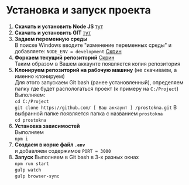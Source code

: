 # Установка и запуск проекта
1. **Скачать и установить Node JS** [тут](https://nodejs.org/en/download/)
2. **Скачать и установить GIT** [тут](https://git-scm.com/downloads)
3. **Задаем переменную среды**<br>
В поиске Windows вводите "изменение переменных среды" и добавляете: `NODE_ENV = development` [Скрин](http://joxi.ru/krDgMojfEXZQqA)
4. **Форкаем текущий репозиторий** [Скрин](http://joxi.ru/l2ZKkoltwQNK4A)<br>
Таким образом в Вашем аккаунте появляется копия репозитория
5. **Клонируем репозиторий на рабочую машину** (не скачиваем, а именно клонируем)<br>
Для этого запускаем Git bash (ранее установленный), определяем папку где будет распологаться проект (к примеру на `C:/Project`)<br>
Выполняем:<br>
`cd C:/Project`<br>
`git clone https://github.com/ [ Ваш аккаунт ] /prostokna.git`
В выбранной папке появляется папка с названием `prostokna`<br>
`cd prostokna`
7. **Установка зависимостей**<br>
Выполняем<br>
`npm i`
8. **Создаем в корне файл `.env`**<br>
и добавляем содержимое `PORT = 3000`
9. **Запуск**
Выполняем в Git bash в 3-х разных окнах<br>
`npm run start`<br>
`gulp watch`<br>
`gulp browser-sync`